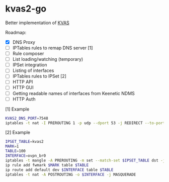 # kvas2-go

Better implementation of [KVAS](https://github.com/qzeleza/kvas)

Roadmap:
- [x] DNS Proxy
- [ ] IPTables rules to remap DNS server [1]
- [ ] Rule composer
- [ ] List loading/watching (temporary)
- [ ] IPSet integration
- [ ] Listing of interfaces
- [ ] IPTables rules to IPSet [2]
- [ ] HTTP API
- [ ] HTTP GUI
- [ ] Getting readable names of interfaces from Keenetic NDMS
- [ ] HTTP Auth

[1] Example
```bash
KVAS2_DNS_PORT=7548
iptables -t nat -I PREROUTING 1 -p udp --dport 53 -j REDIRECT --to-port $KVAS2_DNS_PORT
```

[2] Example
```bash
IPSET_TABLE=kvas2
MARK=1
TABLE=100
INTERFACE=ovpn_br0
iptables -t mangle -A PREROUTING -m set --match-set $IPSET_TABLE dst -j MARK --set-mark $MARK
ip rule add fwmark $MARK table $TABLE
ip route add default dev $INTERFACE table $TABLE
iptables -t nat -A POSTROUTING -o $INTERFACE -j MASQUERADE
```
